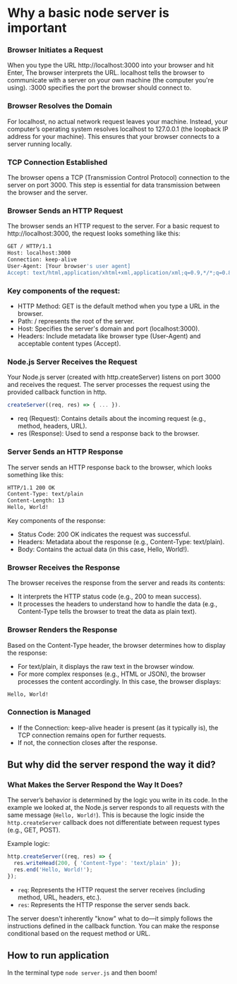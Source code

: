 # Why a basic node server is important

### Browser Initiates a Request
When you type the URL http://localhost:3000 into your browser and hit Enter,
The browser interprets the URL. localhost tells the browser to communicate with 
a server on your own machine (the computer you're using).
:3000 specifies the port the browser should connect to. 

### Browser Resolves the Domain
For localhost, no actual network request leaves your machine. Instead,
your computer’s operating system resolves localhost to 127.0.0.1 (the loopback IP address for your machine). This ensures that your browser connects to a server running locally.

### TCP Connection Established
The browser opens a TCP (Transmission Control Protocol) connection to the server on port 3000. This step is essential for data transmission between the browser and the server.

### Browser Sends an HTTP Request
The browser sends an HTTP request to the server.
For a basic request to http://localhost:3000, the request looks something like this:
```bash
GET / HTTP/1.1
Host: localhost:3000
Connection: keep-alive
User-Agent: [Your browser's user agent]
Accept: text/html,application/xhtml+xml,application/xml;q=0.9,*/*;q=0.8
```

### Key components of the request:
- HTTP Method: GET is the default method when you type a URL in the browser.
- Path: / represents the root of the server.
- Host: Specifies the server's domain and port (localhost:3000).
- Headers: Include metadata like browser type (User-Agent) and acceptable content types (Accept).

### Node.js Server Receives the Request
Your Node.js server (created with http.createServer) listens on port 3000 and receives the request.
The server processes the request using the provided callback function in http.
```javascript
createServer((req, res) => { ... }).
```
- req (Request): Contains details about the incoming request 
(e.g., method, headers, URL).
- res (Response): Used to send a response back to the browser.

### Server Sends an HTTP Response
The server sends an HTTP response back to the browser, which looks something 
like this:
```bash
HTTP/1.1 200 OK
Content-Type: text/plain
Content-Length: 13
Hello, World!
```
Key components of the response:
- Status Code: 200 OK indicates the request was successful.
- Headers: Metadata about the response (e.g., Content-Type: text/plain).
- Body: Contains the actual data (in this case, Hello, World!).

### Browser Receives the Response
The browser receives the response from the server and reads its contents:
- It interprets the HTTP status code (e.g., 200 to mean success).
- It processes the headers to understand how to handle the data (e.g.,
Content-Type tells the browser to treat the data as plain text).

### Browser Renders the Response
Based on the Content-Type header, the browser determines how to display the
response:
- For text/plain, it displays the raw text in the browser window.
- For more complex responses (e.g., HTML or JSON), the browser processes the content accordingly.
In this case, the browser displays:
```bash
Hello, World!
```

### Connection is Managed
- If the Connection: keep-alive header is present (as it typically is), the TCP connection remains open for further requests.
- If not, the connection closes after the response.

## But why did the server respond the way it did?

### What Makes the Server Respond the Way It Does?
The server’s behavior is determined by the logic you write in its code. In the example we looked at, the Node.js server responds to all requests with the same message (`Hello, World!`). This is because the logic inside the `http.createServer` callback does not differentiate between request types (e.g., GET, POST).

Example logic:
```javascript
http.createServer((req, res) => {
  res.writeHead(200, { 'Content-Type': 'text/plain' });
  res.end('Hello, World!');
});
```
- `req`: Represents the HTTP request the server receives (including method, URL, headers, etc.).
- `res`: Represents the HTTP response the server sends back.

The server doesn't inherently "know" what to do—it simply follows the instructions defined in the callback function. You can make the response conditional based on the request method or URL.

## How to run application
In the terminal type `node server.js` and then boom!